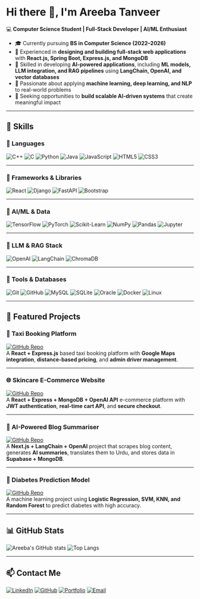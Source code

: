 # Hi there 👋, I'm Areeba Tanveer  

💻 **Computer Science Student | Full-Stack Developer | AI/ML Enthusiast**  

- 🎓 Currently pursuing **BS in Computer Science (2022–2026)**  
- 🔭 Experienced in **designing and building full-stack web applications** with **React.js, Spring Boot, Express.js, and MongoDB**  
- 🤖 Skilled in developing **AI-powered applications**, including **ML models, LLM integration, and RAG pipelines** using **LangChain, OpenAI, and vector databases**  
- 🌱 Passionate about applying **machine learning, deep learning, and NLP** to real-world problems  
- 🚀 Seeking opportunities to **build scalable AI-driven systems** that create meaningful impact  

---

## 🚀 Skills  

### 🔹 Languages  
![C++](https://img.shields.io/badge/C++-00599C?style=for-the-badge&logo=cplusplus&logoColor=white)  ![C](https://img.shields.io/badge/C-00599C?style=for-the-badge&logo=c&logoColor=white) ![Python](https://img.shields.io/badge/Python-3776AB?style=for-the-badge&logo=python&logoColor=white)  ![Java](https://img.shields.io/badge/Java-007396?style=for-the-badge&logo=openjdk&logoColor=white)  ![JavaScript](https://img.shields.io/badge/JavaScript-F7DF1E?style=for-the-badge&logo=javascript&logoColor=black)  ![HTML5](https://img.shields.io/badge/HTML5-E34F26?style=for-the-badge&logo=html5&logoColor=white)  ![CSS3](https://img.shields.io/badge/CSS3-1572B6?style=for-the-badge&logo=css3&logoColor=white)  

---

### 🔹 Frameworks & Libraries  
![React](https://img.shields.io/badge/React-20232A?style=for-the-badge&logo=react&logoColor=61DAFB)   ![Django](https://img.shields.io/badge/Django-092E20?style=for-the-badge&logo=django&logoColor=white)  ![FastAPI](https://img.shields.io/badge/FastAPI-005571?style=for-the-badge&logo=fastapi&logoColor=white)  ![Bootstrap](https://img.shields.io/badge/Bootstrap-563D7C?style=for-the-badge&logo=bootstrap&logoColor=white)  

---

### 🔹 AI/ML & Data  
![TensorFlow](https://img.shields.io/badge/TensorFlow-FF6F00?style=for-the-badge&logo=tensorflow&logoColor=white)  ![PyTorch](https://img.shields.io/badge/PyTorch-EE4C2C?style=for-the-badge&logo=pytorch&logoColor=white)  ![Scikit-Learn](https://img.shields.io/badge/Scikit--Learn-F7931E?style=for-the-badge&logo=scikitlearn&logoColor=white)  ![NumPy](https://img.shields.io/badge/NumPy-013243?style=for-the-badge&logo=numpy&logoColor=white)  ![Pandas](https://img.shields.io/badge/Pandas-150458?style=for-the-badge&logo=pandas&logoColor=white)  ![Jupyter](https://img.shields.io/badge/Jupyter-F37626?style=for-the-badge&logo=jupyter&logoColor=white)  

---

### 🔹 LLM & RAG Stack  
![OpenAI](https://img.shields.io/badge/OpenAI-412991?style=for-the-badge&logo=openai&logoColor=white)  ![LangChain](https://img.shields.io/badge/LangChain-00C7B7?style=for-the-badge&logo=python&logoColor=white)  ![ChromaDB](https://img.shields.io/badge/ChromaDB-EA4C89?style=for-the-badge&logo=database&logoColor=white)  

---

### 🔹 Tools & Databases  
![Git](https://img.shields.io/badge/Git-F05032?style=for-the-badge&logo=git&logoColor=white)  ![GitHub](https://img.shields.io/badge/GitHub-181717?style=for-the-badge&logo=github&logoColor=white)  ![MySQL](https://img.shields.io/badge/MySQL-005C84?style=for-the-badge&logo=mysql&logoColor=white)  ![SQLite](https://img.shields.io/badge/SQLite-003B57?style=for-the-badge&logo=sqlite&logoColor=white)  ![Oracle](https://img.shields.io/badge/Oracle-F80000?style=for-the-badge&logo=oracle&logoColor=white)  ![Docker](https://img.shields.io/badge/Docker-2496ED?style=for-the-badge&logo=docker&logoColor=white)  ![Linux](https://img.shields.io/badge/Linux-FCC624?style=for-the-badge&logo=linux&logoColor=black)  

---

## 📂 Featured Projects  

### 🚖 Taxi Booking Platform  
[![GitHub Repo](https://img.shields.io/badge/Repo-181717?style=for-the-badge&logo=github&logoColor=white)](https://github.com/areebatanveer19/taxi-booking-website)  
A **React + Express.js** based taxi booking platform with **Google Maps integration**, **distance-based pricing**, and **admin driver management**.  

---

### 🌐 Skincare E-Commerce Website  
[![GitHub Repo](https://img.shields.io/badge/Repo-181717?style=for-the-badge&logo=github&logoColor=white)](https://github.com/areebatanveer19/skincare-website)  
A **React + Express + MongoDB + OpenAI API** e-commerce platform with **JWT authentication**, **real-time cart API**, and **secure checkout**.  

---

### 📰 AI-Powered Blog Summariser  
[![GitHub Repo](https://img.shields.io/badge/Repo-181717?style=for-the-badge&logo=github&logoColor=white)](https://github.com/areebatanveer19/AI-blog-summarizer)  
A **Next.js + LangChain + OpenAI** project that scrapes blog content, generates **AI summaries**, translates them to Urdu, and stores data in **Supabase + MongoDB**.  

---

### 🧪 Diabetes Prediction Model  
[![GitHub Repo](https://img.shields.io/badge/Repo-181717?style=for-the-badge&logo=github&logoColor=white)](https://github.com/areebatanveer19/Diabetes-Prediction)  
A machine learning project using **Logistic Regression, SVM, KNN, and Random Forest** to predict diabetes with high accuracy.  

---

## 📊 GitHub Stats  

![Areeba's GitHub stats](https://github-readme-stats.vercel.app/api?username=areebatanveer19&show_icons=true&theme=tokyonight)  ![Top Langs](https://github-readme-stats.vercel.app/api/top-langs/?username=areebatanveer19&layout=compact&theme=tokyonight)  

---

## 📫 Contact Me  

[![LinkedIn](https://img.shields.io/badge/LinkedIn-0077B5?style=for-the-badge&logo=linkedin&logoColor=white)](https://www.linkedin.com/in/areeba-tanveer-086b5625a/)  [![GitHub](https://img.shields.io/badge/GitHub-181717?style=for-the-badge&logo=github&logoColor=white)](https://github.com/areebatanveer19)  [![Portfolio](https://img.shields.io/badge/Portfolio-000000?style=for-the-badge&logo=vercel&logoColor=white)](https://areebatanveer.me)  [![Email](https://img.shields.io/badge/Email-D14836?style=for-the-badge&logo=gmail&logoColor=white)](mailto:areeba.mughal263@gmail.com)  
